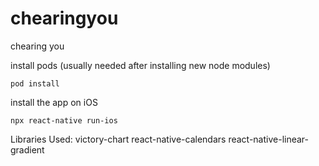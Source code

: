 # chearingyou

chearing you

install pods (usually needed after installing new node modules)

`pod install`

install the app on iOS

`npx react-native run-ios`

Libraries Used:
victory-chart
react-native-calendars
react-native-linear-gradient
